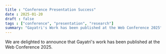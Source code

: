 ```yaml
---
title : "Conference Presentation Success"
date : 2025-01-20
draft : false
tags : ["conference", "presentation", "research"]
summary: "Gayatri's Work has been published at the Web Conference 2025"
---
```


We are delighted to announce that Gayatri's work has been published at the Web Conference 2025.
